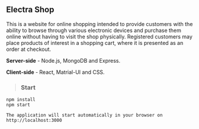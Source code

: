## Electra Shop

This is a website for online shopping intended to provide customers with the ability to browse through various electronic devices and purchase them online without having to visit the shop physically. Registered customers may place products of interest in a shopping cart, where it is presented as an order at checkout.

**Server-side** - Node.js, MongoDB and Express.

**Client-side** - React, Matrial-UI and CSS.

> ### Start
```
npm install
npm start

The application will start automatically in your browser on http://localhost:3000
```

